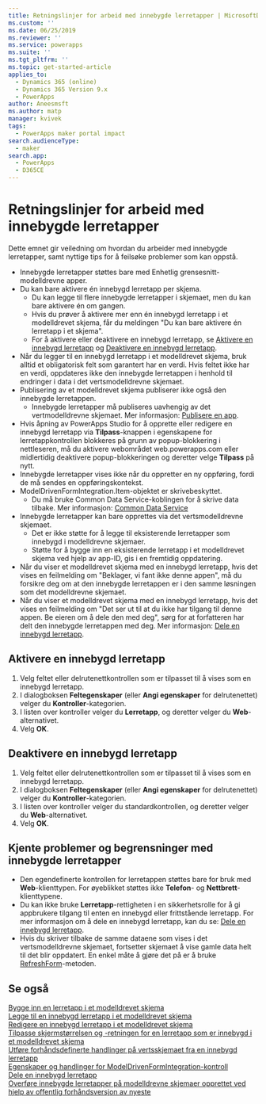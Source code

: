 ```yaml
---
title: Retningslinjer for arbeid med innebygde lerretapper | MicrosoftDocs
ms.custom: ''
ms.date: 06/25/2019
ms.reviewer: ''
ms.service: powerapps
ms.suite: ''
ms.tgt_pltfrm: ''
ms.topic: get-started-article
applies_to:
  - Dynamics 365 (online)
  - Dynamics 365 Version 9.x
  - PowerApps
author: Aneesmsft
ms.author: matp
manager: kvivek
tags:
  - PowerApps maker portal impact
search.audienceType:
  - maker
search.app:
  - PowerApps
  - D365CE
---
```


# <a name="guidelines-on-working-with-embedded-canvas-apps"></a>Retningslinjer for arbeid med innebygde lerretapper
Dette emnet gir veiledning om hvordan du arbeider med innebygde lerretapper, samt nyttige tips for å feilsøke problemer som kan oppstå.

-   Innebygde lerretapper støttes bare med Enhetlig grensesnitt-modelldrevne apper.
-   Du kan bare aktivere én innebygd lerretapp per skjema. 
     - Du kan legge til flere innebygde lerretapper i skjemaet, men du kan bare aktivere én om gangen.
     - Hvis du prøver å aktivere mer enn én innebygd lerretapp i et modelldrevet skjema, får du meldingen "Du kan bare aktivere én lerretapp i et skjema".
     - For å aktivere eller deaktivere en innebygd lerretapp, se [Aktivere en innebygd lerretapp](#enable-an-embedded-canvas-app) og [Deaktivere en innebygd lerretapp](#disable-an-embedded-canvas-app).
-   Når du legger til en innebygd lerretapp i et modelldrevet skjema, bruk alltid et obligatorisk felt som garantert har en verdi. Hvis feltet ikke har en verdi, oppdateres ikke den innebygde lerretappen i henhold til endringer i data i det vertsmodelldrevne skjemaet.
-   Publisering av et modelldrevet skjema publiserer ikke også den innebygde lerretappen.
     - Innebygde lerretapper må publiseres uavhengig av det vertmodelldrevne skjemaet. Mer informasjon: [Publisere en app](../canvas-apps/save-publish-app.md#publish-an-app).
-   Hvis åpning av PowerApps Studio for å opprette eller redigere en innebygd lerretapp via **Tilpass**-knappen i egenskapene for lerretappkontrollen blokkeres på grunn av popup-blokkering i nettleseren, må du aktivere webområdet web.powerapps.com eller midlertidig deaktivere popup-blokkeringen og deretter velge **Tilpass** på nytt.
-   Innebygde lerretapper vises ikke når du oppretter en ny oppføring, fordi de må sendes en oppføringskontekst.
-   ModelDrivenFormIntegration.Item-objektet er skrivebeskyttet. 
     - Du må bruke Common Data Service-koblingen for å skrive data tilbake. Mer informasjon: [Common Data Service](/connectors/commondataservice/)
-   Innebygde lerretapper kan bare opprettes via det vertsmodelldrevne skjemaet. 
    - Det er ikke støtte for å legge til eksisterende lerretapper som innebygd i modelldrevne skjemaer.
    - Støtte for å bygge inn en eksisterende lerretapp i et modelldrevet skjema ved hjelp av app-ID, gis i en fremtidig oppdatering.
- Når du viser et modelldrevet skjema med en innebygd lerretapp, hvis det vises en feilmelding om "Beklager, vi fant ikke denne appen", må du forsikre deg om at den innebygde lerretappen er i den samme løsningen som det modelldrevne skjemaet.
- Når du viser et modelldrevet skjema med en innebygd lerretapp, hvis det vises en feilmelding om "Det ser ut til at du ikke har tilgang til denne appen. Be eieren om å dele den med deg", sørg for at forfatteren har delt den innebygde lerretappen med deg. Mer informasjon: [Dele en innebygd lerretapp](share-embedded-canvas-app.md).

## <a name="enable-an-embedded-canvas-app"></a>Aktivere en innebygd lerretapp
1. Velg feltet eller delrutenettkontrollen som er tilpasset til å vises som en innebygd lerretapp.
2. I dialogboksen **Feltegenskaper** (eller **Angi egenskaper** for delrutenettet) velger du **Kontroller**-kategorien.
3. I listen over kontroller velger du **Lerretapp**, og deretter velger du **Web**-alternativet.
4. Velg **OK**.

## <a name="disable-an-embedded-canvas-app"></a>Deaktivere en innebygd lerretapp
1. Velg feltet eller delrutenettkontrollen som er tilpasset til å vises som en innebygd lerretapp.
2. I dialogboksen **Feltegenskaper** (eller **Angi egenskaper** for delrutenettet) velger du **Kontroller**-kategorien.
3. I listen over kontroller velger du standardkontrollen, og deretter velger du **Web**-alternativet.
4. Velg **OK**.

## <a name="known-issues-and-limitations-with-embedded-canvas-apps"></a>Kjente problemer og begrensninger med innebygde lerretapper
- Den egendefinerte kontrollen for lerretappen støttes bare for bruk med **Web**-klienttypen. For øyeblikket støttes ikke **Telefon**- og **Nettbrett**-klienttypene.
- Du kan ikke bruke **Lerretapp**-rettigheten i en sikkerhetsrolle for å gi appbrukere tilgang til enten en innebygd eller frittstående lerretapp. For mer informasjon om å dele en innebygd lerretapp, kan du se: [Dele en innebygd lerretapp](share-embedded-canvas-app.md).
- Hvis du skriver tilbake de samme dataene som vises i det vertsmodelldrevne skjemaet, fortsetter skjemaet å vise gamle data helt til det blir oppdatert. En enkel måte å gjøre det på er å bruke [RefreshForm](embedded-canvas-app-actions.md#refreshformshowprompt)-metoden.

## <a name="see-also"></a>Se også
[Bygge inn en lerretapp i et modelldrevet skjema](embed-canvas-app-in-form.md) <br />
[Legge til en innebygd lerretapp i et modelldrevet skjema](embedded-canvas-app-add-classic-designer.md) <br />
[Redigere en innebygd lerretapp i et modelldrevet skjema](embedded-canvas-app-edit-classic-designer.md) <br />
[Tilpasse skjermstørrelsen og -retningen for en lerretapp som er innebygd i et modelldrevet skjema](embedded-canvas-app-customize-screen.md) <br />
[Utføre forhåndsdefinerte handlinger på vertsskjemaet fra en innebygd lerretapp](embedded-canvas-app-actions.md) <br />
[Egenskaper og handlinger for ModelDrivenFormIntegration-kontroll](embedded-canvas-app-properties-actions.md) <br />
[Dele en innebygd lerretapp](share-embedded-canvas-app.md) <br />
[Overføre innebygde lerretapper på modelldrevne skjemaer opprettet ved hjelp av offentlig forhåndsversjon av nyeste](embedded-canvas-app-migrate-from-preview.md) <br />
